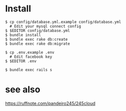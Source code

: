 # Install

```
$ cp config/database.yml.example config/database.yml
  # Edit your mysql connect config
$ $EDITOR config/database.yml
$ bundle install
$ bundle exec rake db:create
$ bundle exec rake db:migrate

$ cp .env.example .env
  # Edit facebook key
$ $EDITOR .env

$ bundle exec rails s
```

# see also
https://ruffnote.com/pandeiro245/245cloud
